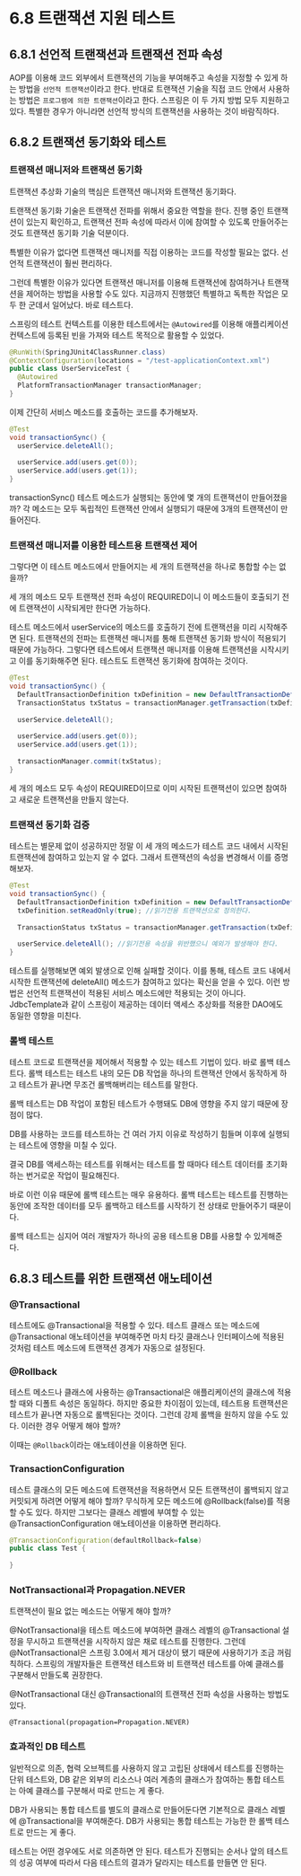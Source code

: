# 6.8 트랜잭션 지원 테스트

## 6.8.1 선언적 트랜잭션과 트랜잭션 전파 속성

AOP를 이용해 코드 외부에서 트랜잭션의 기능을 부여해주고 속성을 지정할 수 있게 하는 방법을 `선언적 트랜잭션`이라고 한다. 반대로 트랜잭션 기술을 직접 코드 안에서 사용하는 방법은 `프로그램에 의한 트랜잭션`이라고 한다. 스프링은 이 두 가지 방법 모두 지원하고 있다. 특별한 경우가 아니라면 선언적 방식의 트랜잭션을 사용하는 것이 바람직하다.

## 6.8.2 트랜잭션 동기화와 테스트

### 트랜잭션 매니저와 트랜잭션 동기화

트랜잭션 추상화 기술의 핵심은 트랜잭션 매니저와 트랜잭션 동기화다.

트랜잭션 동기화 기술은 트랜잭션 전파를 위해서 중요한 역할을 한다. 진행 중인 트랜잭션이 있는지 확인하고, 트랜잭션 전파 속성에 따라서 이에 참여할 수 있도록 만들어주는 것도 트랜잭션 동기화 기술 덕분이다.

특별한 이유가 없다면 트랜잭션 매니저를 직접 이용하는 코드를 작성할 필요는 없다. 선언적 트랜잭션이 훨씬 편리하다.

그런데 특별한 이유가 있다면 트랜잭션 매니저를 이용해 트랜잭션에 참여하거나 트랜잭션을 제어하는 방법을 사용할 수도 있다. 지금까지 진행했던 특별하고 독특한 작업은 모두 한 군데서 일어났다. 바로 테스트다.

스프링의 테스트 컨텍스트를 이용한 테스트에서는 `@Autowired`를 이용해 애플리케이션 컨텍스트에 등록된 빈을 가져와 테스트 목적으로 활용할 수 있었다.

```java
@RunWith(SpringJUnit4ClassRunner.class)
@ContextConfiguration(locations = "/test-applicationContext.xml")
public class UserServiceTest {
  @Autowired
  PlatformTransactionManager transactionManager;
}
```

이제 간단히 서비스 메소드를 호출하는 코드를 추가해보자.

```java
@Test
void transactionSync() {
  userService.deleteAll();
  
  userService.add(users.get(0));
  userService.add(users.get(1));
}
```

transactionSync() 테스트 메소드가 실행되는 동안에 몇 개의 트랜잭션이 만들어졌을까? 각 메소드는 모두 독립적인 트랜잭션 안에서 실행되기 때문에 3개의 트랜잭션이 만들어진다.

### 트랜잭션 매니저를 이용한 테스트용 트랜잭션 제어

그렇다면 이 테스트 메소드에서 만들어지는 세 개의 트랜잭션을 하나로 통합할 수는 없을까?

세 개의 메소드 모두 트랜잭션 전파 속성이 REQUIRED이니 이 메소드들이 호출되기 전에 트랜잭션이 시작되게만 한다면 가능하다.

테스트 메소드에서 userService의 메소드를 호출하기 전에 트랜잭션을 미리 시작해주면 된다. 트랜잭션의 전파는 트랜잭션 매니저를 통해 트랜잭션 동기화 방식이 적용되기 때문에 가능하다. 그렇다면 테스트에서 트랜잭션 매니저를 이용해 트랜잭션을 시작시키고 이를 동기화해주면 된다. 테스트도 트랜잭션 동기화에 참여하는 것이다.

```java
@Test
void transactionSync() {
  DefaultTransactionDefinition txDefinition = new DefaultTransactionDefinition();
  TransactionStatus txStatus = transactionManager.getTransaction(txDefinition);
  
  userService.deleteAll();
  
  userService.add(users.get(0));
  userService.add(users.get(1));
  
  transactionManager.commit(txStatus);
}
```

세 개의 메소드 모두 속성이 REQUIRED이므로 이미 시작된 트랜잭션이 있으면 참여하고 새로운 트랜잭션을 만들지 않는다.

### 트랜잭션 동기화 검증

테스트는 별문제 없이 성공하지만 정말 이 세 개의 메소드가 테스트 코드 내에서 시작된 트랜잭션에 참여하고 있는지 알 수 없다. 그래서 트랜잭션의 속성을 변경해서 이를 증명해보자.

```java
@Test
void transactionSync() {
  DefaultTransactionDefinition txDefinition = new DefaultTransactionDefinition();
  txDefinition.setReadOnly(true); //읽기전용 트랜잭션으로 정의한다.
  
  TransactionStatus txStatus = transactionManager.getTransaction(txDefinition);
  
  userService.deleteAll(); //읽기전용 속성을 위반했으니 예외가 발생해야 한다.
}
```

테스트를 실행해보면 예외 발생으로 인해 실패할 것이다. 이를 통해, 테스트 코드 내에서 시작한 트랜잭션에 deleteAll() 메소드가 참여하고 있다는 확신을 얻을 수 있다.
이런 방법은 선언적 트랜잭션이 적용된 서비스 메소드에만 적용되는 것이 아니다. JdbcTemplate과 같이 스프링이 제공하는 데이터 액세스 추상화를 적용한 DAO에도 동일한 영향을 미친다.

### 롤백 테스트

테스트 코드로 트랜잭션을 제어해서 적용할 수 있는 테스트 기법이 있다. 바로 롤백 테스트다. 롤백 테스트는 테스트 내의 모든 DB 작업을 하나의 트랜잭션 안에서 동작하게 하고 테스트가 끝나면 무조건 롤백해버리는 테스트를 말한다.

롤백 테스트는 DB 작업이 포함된 테스트가 수행돼도 DB에 영향을 주지 않기 때문에 장점이 많다.

DB를 사용하는 코드를 테스트하는 건 여러 가지 이유로 작성하기 힘들며 이후에 실행되는 테스트에 영향을 미칠 수 있다.

결국 DB를 액세스하는 테스트를 위해서는 테스트를 할 때마다 테스트 데이터를 초기화하는 번거로운 작업이 필요해진다.

바로 이런 이유 때문에 롤백 테스트는 매우 유용하다. 롤백 테스트는 테스트를 진행하는 동안에 조작한 데이터를 모두 롤백하고 테스트를 시작하기 전 상태로 만들어주기 때문이다.

롤백 테스트는 심지어 여러 개발자가 하나의 공용 테스트용 DB를 사용할 수 있게해준다.

## 6.8.3 테스트를 위한 트랜잭션 애노테이션

### @Transactional

테스트에도 @Transactional을 적용할 수 있다. 테스트 클래스 또는 메소드에 @Transactional 애노테이션을 부여해주면 마치 타깃 클래스나 인터페이스에 적용된 것처럼 테스트 메소드에 트랜잭션 경계가 자동으로 설정된다.

### @Rollback

테스트 메소드나 클래스에 사용하는 @Transactional은 애플리케이션의 클래스에 적용할 때와 디폴트 속성은 동일하다. 하지만 중요한 차이점이 있는데, 테스트용 트랜잭션은 테스트가 끝나면 자동으로 롤백된다는 것이다. 그런데 강제 롤백을 원하지 않을 수도 있다. 이러한 경우 어떻게 해야 할까?

이때는 `@Rollback`이라는 애노테이션을 이용하면 된다. 

### TransactionConfiguration

테스트 클래스의 모든 메소드에 트랜잭션을 적용하면서 모든 트랜잭션이 롤백되지 않고 커밋되게 하려면 어떻게 해야 할까? 무식하게 모든 메소드에 @Rollback(false)를 적용할 수도 있다. 하지만 그보다는 클래스 레벨에 부여할 수 있는 @TransactionConfiguration 애노테이션을 이용하면 편리하다.

```java
@TransactionConfiguration(defaultRollback=false)
public class Test {
  
}
```

### NotTransactional과 Propagation.NEVER

트랜잭션이 필요 없는 메소드는 어떻게 해야 할까?

@NotTransactional을 테스트 메소드에 부여하면 클래스 레벨의 @Transactional 설정을 무시하고 트랜잭션을 시작하지 않은 채로 테스트를 진행한다. 그런데 @NotTransactional은 스프링 3.0에서 제거 대상이 됐기 때문에 사용하기가 조금 꺼림칙하다. 스프링의 개발자들은 트랜잭션 테스트와 비 트랜잭션 테스트를 아예 클래스를 구분해서 만들도록 권장한다.

@NotTransactional 대신 @Transactional의 트랜잭션 전파 속성을 사용하는 방법도 있다.

`@Transactional(propagation=Propagation.NEVER)`

### 효과적인 DB 테스트

일반적으로 의존, 협력 오브젝트를 사용하지 않고 고립된 상태에서 테스트를 진행하는 단위 테스트와, DB 같은 외부의 리소스나 여러 계층의 클래스가 참여하는 통합 테스트는 아예 클래스를 구분해서 따로 만드는 게 좋다.

DB가 사용되는 통합 테스트를 별도의 클래스로 만들어둔다면 기본적으로 클래스 레벨에 @Transactional을 부여해준다. DB가 사용되는 통합 테스트는 가능한 한 롤백 테스트로 만드는 게 좋다.

테스트는 어떤 경우에도 서로 의존하면 안 된다. 테스트가 진행되는 순서나 앞의 테스트의 성공 여부에 따라서 다음 테스트의 결과가 달라지는 테스트를 만들면 안 된다.